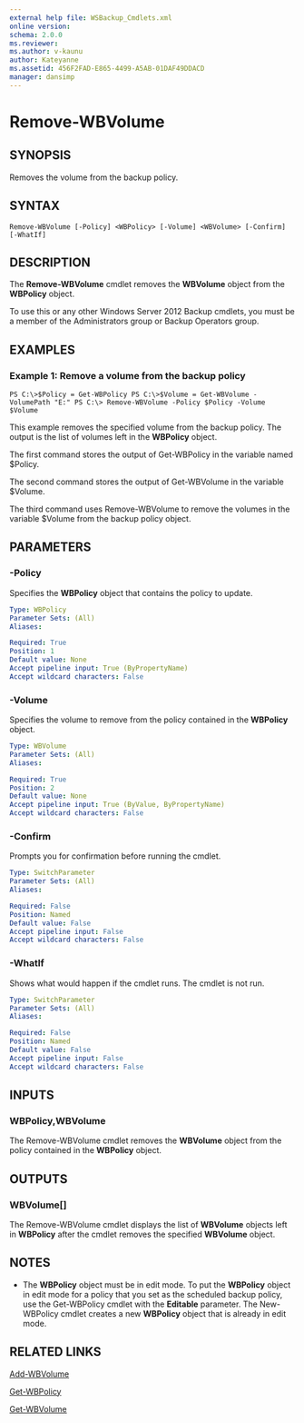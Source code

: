 ```yaml
---
external help file: WSBackup_Cmdlets.xml
online version: 
schema: 2.0.0
ms.reviewer:
ms.author: v-kaunu
author: Kateyanne
ms.assetid: 456F2FAD-E865-4499-A5AB-01DAF49DDACD
manager: dansimp
---
```


# Remove-WBVolume

## SYNOPSIS
Removes the volume from the backup policy.

## SYNTAX

```
Remove-WBVolume [-Policy] <WBPolicy> [-Volume] <WBVolume> [-Confirm] [-WhatIf]
```

## DESCRIPTION
The **Remove-WBVolume** cmdlet removes the **WBVolume** object from the **WBPolicy** object.

To use this or any other Windows Server 2012 Backup cmdlets, you must be a member of the Administrators group or Backup Operators group.

## EXAMPLES

### Example 1: Remove a volume from the backup policy
```
PS C:\>$Policy = Get-WBPolicy PS C:\>$Volume = Get-WBVolume -VolumePath "E:" PS C:\> Remove-WBVolume -Policy $Policy -Volume $Volume
```

This example removes the specified volume from the backup policy.
The output is the list of volumes left in the **WBPolicy** object.

The first command stores the output of Get-WBPolicy in the variable named $Policy.

The second command stores the output of Get-WBVolume in the variable $Volume.

The third command uses Remove-WBVolume to remove the volumes in the variable $Volume from the backup policy object.

## PARAMETERS

### -Policy
Specifies the **WBPolicy** object that contains the policy to update.

```yaml
Type: WBPolicy
Parameter Sets: (All)
Aliases: 

Required: True
Position: 1
Default value: None
Accept pipeline input: True (ByPropertyName)
Accept wildcard characters: False
```

### -Volume
Specifies the volume to remove from the policy contained in the **WBPolicy** object.

```yaml
Type: WBVolume
Parameter Sets: (All)
Aliases: 

Required: True
Position: 2
Default value: None
Accept pipeline input: True (ByValue, ByPropertyName)
Accept wildcard characters: False
```

### -Confirm
Prompts you for confirmation before running the cmdlet.

```yaml
Type: SwitchParameter
Parameter Sets: (All)
Aliases: 

Required: False
Position: Named
Default value: False
Accept pipeline input: False
Accept wildcard characters: False
```

### -WhatIf
Shows what would happen if the cmdlet runs.
The cmdlet is not run.

```yaml
Type: SwitchParameter
Parameter Sets: (All)
Aliases: 

Required: False
Position: Named
Default value: False
Accept pipeline input: False
Accept wildcard characters: False
```

## INPUTS

### WBPolicy,WBVolume
The Remove-WBVolume cmdlet removes the **WBVolume** object from the policy contained in the **WBPolicy** object.

## OUTPUTS

### WBVolume[]
The Remove-WBVolume cmdlet displays the list of **WBVolume** objects left in **WBPolicy** after the cmdlet removes the specified **WBVolume** object.

## NOTES
* The **WBPolicy** object must be in edit mode. To put the **WBPolicy** object in edit mode for a policy that you set as the scheduled backup policy, use the Get-WBPolicy cmdlet with the **Editable** parameter. The New-WBPolicy cmdlet creates a new **WBPolicy** object that is already in edit mode.

  

## RELATED LINKS

[Add-WBVolume](./Add-WBVolume.md)

[Get-WBPolicy](./Get-WBPolicy.md)

[Get-WBVolume](./Get-WBVolume.md)

